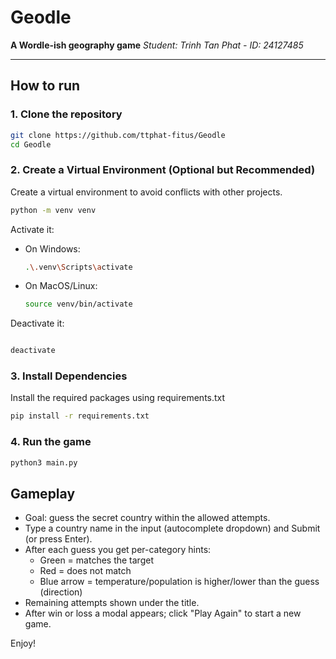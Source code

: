 # Geodle 
**A Wordle-ish geography game**
_Student: Trinh Tan Phat - ID: 24127485_

---

## How to run

### 1. Clone the repository

```bash
git clone https://github.com/ttphat-fitus/Geodle
cd Geodle
```

### 2. Create a Virtual Environment (Optional but Recommended)
Create a virtual environment to avoid conflicts with other projects.

```bash
python -m venv venv
```

Activate it:

- On Windows:
    ```bash
    .\.venv\Scripts\activate
    ```
- On MacOS/Linux:
    ```bash
    source venv/bin/activate
    ```

Deactivate it:

```bash

deactivate
```

### 3. Install Dependencies
Install the required packages using requirements.txt

```bash
pip install -r requirements.txt
```

### 4. Run the game

```bash
python3 main.py
```

## Gameplay
- Goal: guess the secret country within the allowed attempts.
- Type a country name in the input (autocomplete dropdown) and Submit (or press Enter).
- After each guess you get per-category hints:
  - Green = matches the target
  - Red = does not match
  - Blue arrow = temperature/population is higher/lower than the guess (direction)
- Remaining attempts shown under the title.
- After win or loss a modal appears; click "Play Again" to start a new game.

Enjoy!